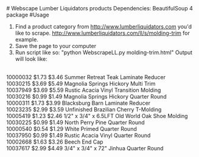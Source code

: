 <snippet>
  <content>
# Webscape Lumber Liquidators products
Dependencies: BeautifulSoup 4 package
#Usage

1. Find a product category from http://www.lumberliquidators.com you'd like to scrape.
http://www.lumberliquidators.com/ll/s/molding-trim for example.
2. Save the page to your computer
3. Run script like so: "python WebscrapeLL.py molding-trim.html"
Output will look like:

<br>10000032 $1.73 $3.46 Summer Retreat Teak Laminate Reducer
<br>10030215 $3.69 $5.49 Magnolia Springs Hickory Multi Trim
<br>10037949 $3.69 $5.59 Rustic Acacia Vinyl Transition Molding
<br>10030216 $0.99 $1.49 Magnolia Springs Hickory Quarter Round
<br>10000311 $1.73 $3.99 Blacksburg Barn Laminate Reducer
<br>10023235 $2.99 $3.59 Unfinished Brazilian Cherry T-Molding
<br>10005419 $1.23 $2.46 1/2" x 3/4" x 6.5LFT Old World Oak Shoe Molding
<br>10030225 $0.99 $1.49 North Perry Pine Quarter Round
<br>10000540 $0.54 $1.29 White Primed Quarter Round
<br>10037950 $0.99 $1.49 Rustic Acacia Vinyl Quarter Round
<br>10002668 $1.63 $3.26 Beech End Cap
<br>10037617 $2.99 $4.49 3/4" x 3/4" x 72" Jinhua Quarter Round
</content>
  <tabTrigger></tabTrigger>
</snippet>